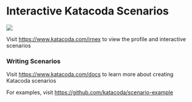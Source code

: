 # Interactive Katacoda Scenarios

[![](http://shields.katacoda.com/katacoda/irnex/count.svg)](https://www.katacoda.com/irnex "Get your profile on Katacoda.com")

Visit https://www.katacoda.com/irnex to view the profile and interactive scenarios

### Writing Scenarios
Visit https://www.katacoda.com/docs to learn more about creating Katacoda scenarios

For examples, visit https://github.com/katacoda/scenario-example
